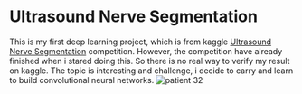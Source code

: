 # Ultrasound Nerve Segmentation
This is my first deep learning project, which is from kaggle
[Ultrasound Nerve Segmentation](https://www.kaggle.com/c/ultrasound-nerve-segmentation) competition. However, the competition have already finished when i stared doing this. So there is no real way to verify my result on kaggle. The topic is interesting and challenge, i decide to carry and learn to build convolutional neural networks.
![patient 32](img/patient-32.gif)
